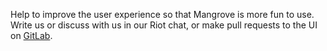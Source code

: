Help to improve the user experience so that Mangrove is more fun to use. Write us or discuss with us in our Riot chat, or make pull requests to the UI on [GitLab](https://gitlab.com/plantingspace/mangrove).

